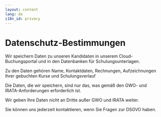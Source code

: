 ```yaml
---
layout: content
lang: de
i18n_id: privacy
---
```


# Datenschutz-Bestimmungen

Wir speichern Daten zu unseren Kandidaten in unserem Cloud-Buchungsportal und in den Datenbanken für Schulungsunterlagen.

Zu den Daten gehören Name, Kontaktdaten, Rechnungen, Aufzeichnungen Ihrer gebuchten Kurse und Schulungsverlauf

Die Daten, die wir speichern, sind nur das, was gemäß den GWO- und IRATA-Anforderungen erforderlich ist.

Wir geben Ihre Daten nicht an Dritte außer GWO und IRATA weiter.

Sie können uns jederzeit kontaktieren, wenn Sie Fragen zur DSGVO haben.